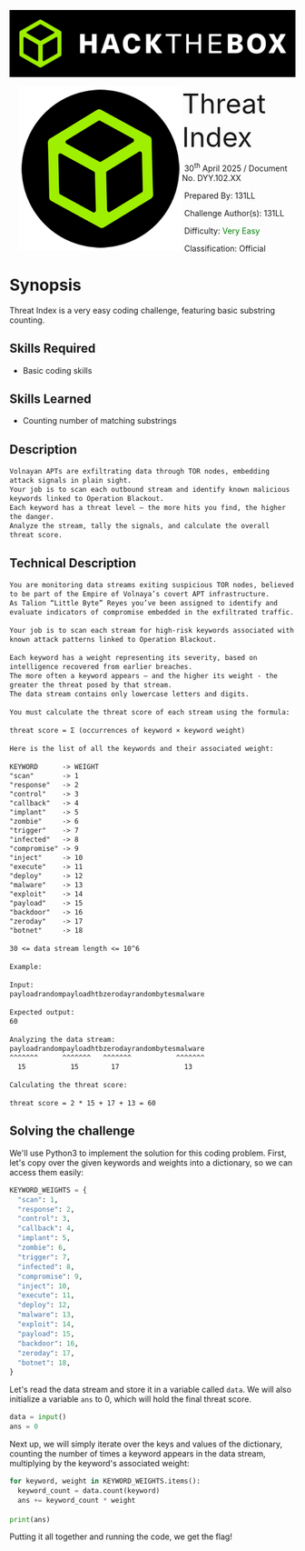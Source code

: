 ![](../../assets/banner.png)

<img src="../../assets/htb.png" style="margin-left: 20px; zoom: 80%;" align="left" />        <font size="10">Threat Index</font>

​        30<sup>th</sup> April 2025 / Document No. DYY.102.XX

​        Prepared By: 131LL

​        Challenge Author(s): 131LL

​        Difficulty: <font color=green>Very Easy</font>

​        Classification: Official


# Synopsis

Threat Index is a very easy coding challenge, featuring basic substring counting.

## Skills Required

- Basic coding skills

## Skills Learned

- Counting number of matching substrings

## Description

```
Volnayan APTs are exfiltrating data through TOR nodes, embedding attack signals in plain sight.
Your job is to scan each outbound stream and identify known malicious keywords linked to Operation Blackout.
Each keyword has a threat level — the more hits you find, the higher the danger.
Analyze the stream, tally the signals, and calculate the overall threat score.
```

## Technical Description

```
You are monitoring data streams exiting suspicious TOR nodes, believed to be part of the Empire of Volnaya’s covert APT infrastructure.
As Talion “Little Byte” Reyes you’ve been assigned to identify and evaluate indicators of compromise embedded in the exfiltrated traffic.

Your job is to scan each stream for high-risk keywords associated with known attack patterns linked to Operation Blackout.

Each keyword has a weight representing its severity, based on intelligence recovered from earlier breaches.
The more often a keyword appears — and the higher its weight - the greater the threat posed by that stream.
The data stream contains only lowercase letters and digits.

You must calculate the threat score of each stream using the formula:

threat score = Σ (occurrences of keyword × keyword weight)

Here is the list of all the keywords and their associated weight:

KEYWORD      -> WEIGHT
"scan"       -> 1
"response"   -> 2
"control"    -> 3
"callback"   -> 4
"implant"    -> 5
"zombie"     -> 6
"trigger"    -> 7
"infected"   -> 8
"compromise" -> 9
"inject"     -> 10
"execute"    -> 11
"deploy"     -> 12
"malware"    -> 13
"exploit"    -> 14
"payload"    -> 15
"backdoor"   -> 16
"zeroday"    -> 17
"botnet"     -> 18

30 <= data stream length <= 10^6

Example:

Input:
payloadrandompayloadhtbzerodayrandombytesmalware

Expected output:
60

Analyzing the data stream:
payloadrandompayloadhtbzerodayrandombytesmalware
^^^^^^^      ^^^^^^^   ^^^^^^^           ^^^^^^^
  15           15        17                13

Calculating the threat score:

threat score = 2 * 15 + 17 + 13 = 60
```

## Solving the challenge

We'll use Python3 to implement the solution for this coding problem. First, let's copy over the given keywords and weights into a dictionary, so we can access them easily:

```python
KEYWORD_WEIGHTS = {
  "scan": 1,
  "response": 2,
  "control": 3,
  "callback": 4,
  "implant": 5,
  "zombie": 6,
  "trigger": 7,
  "infected": 8,
  "compromise": 9,
  "inject": 10,
  "execute": 11,
  "deploy": 12,
  "malware": 13,
  "exploit": 14,
  "payload": 15,
  "backdoor": 16,
  "zeroday": 17,
  "botnet": 18,
}
```

Let's read the data stream and store it in a variable called `data`. We will also initialize a variable `ans` to 0, which will hold the final threat score.

```python
data = input()
ans = 0
```

Next up, we will simply iterate over the keys and values of the dictionary, counting the number of times a keyword appears in the data stream, multiplying by the keyword's associated weight:

```python
for keyword, weight in KEYWORD_WEIGHTS.items():
  keyword_count = data.count(keyword)
  ans += keyword_count * weight

print(ans)
```

Putting it all together and running the code, we get the flag!
